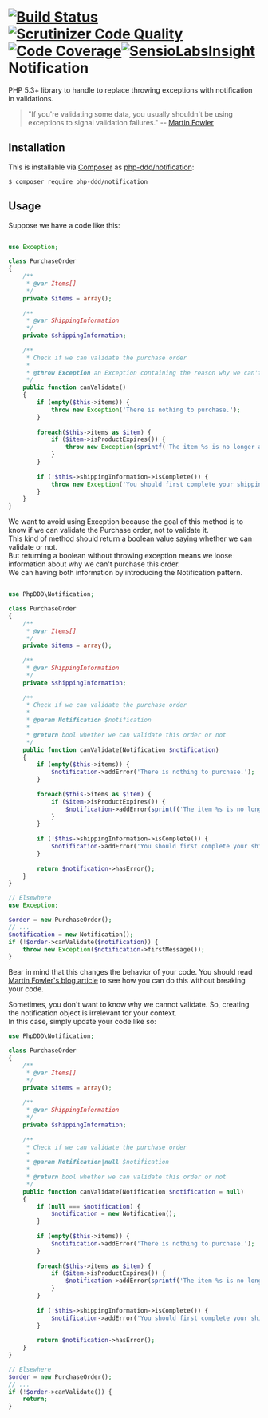 [![Build Status](https://travis-ci.org/php-ddd/notification.svg)](https://travis-ci.org/php-ddd/command)[![Scrutinizer Code Quality](https://scrutinizer-ci.com/g/php-ddd/notification/badges/quality-score.png?b=master)](https://scrutinizer-ci.com/g/php-ddd/notification/?branch=master)[![Code Coverage](https://scrutinizer-ci.com/g/php-ddd/notification/badges/coverage.png?b=master)](https://scrutinizer-ci.com/g/php-ddd/notification/?branch=master)[![SensioLabsInsight](https://insight.sensiolabs.com/projects/852fe608-1605-481b-88a5-b3c6137019a9/mini.png)](https://insight.sensiolabs.com/projects/852fe608-1605-481b-88a5-b3c6137019a9)
Notification
============

PHP 5.3+ library to handle to replace throwing exceptions with notification in validations.

> "If you're validating some data, you usually shouldn't be using exceptions to signal validation failures." -- [Martin Fowler](http://martinfowler.com/articles/replaceThrowWithNotification.html)

Installation
------------

This is installable via [Composer](https://getcomposer.org/) as [php-ddd/notification](https://packagist.org/packages/php-ddd/notification):

    $ composer require php-ddd/notification

Usage
-----

Suppose we have a code like this:
```php

use Exception;

class PurchaseOrder
{
    /**
     * @var Items[]
     */
    private $items = array();
    
    /**
     * @var ShippingInformation
     */
    private $shippingInformation;
    
    /**
     * Check if we can validate the purchase order
     *
     * @throw Exception an Exception containing the reason why we can't validate the Order
     */
    public function canValidate()
    {
        if (empty($this->items)) {
            throw new Exception('There is nothing to purchase.');
        }
        
        foreach($this->items as $item) {
            if ($item->isProductExpires()) {
                throw new Exception(sprintf('The item %s is no longer available.', (string)$item));
            }
        }
        
        if (!$this->shippingInformation->isComplete()) {
            throw new Exception('You should first complete your shipping information');
        }
    }
}
```

We want to avoid using Exception because the goal of this method is to know if we can validate the Purchase order, not
to validate it.  
This kind of method should return a boolean value saying whether we can validate or not.  
But returning a boolean without throwing exception means we loose information about why we can't purchase this order.  
We can having both information by introducing the Notification pattern.

```php

use PhpDDD\Notification;

class PurchaseOrder
{
    /**
     * @var Items[]
     */
    private $items = array();
    
    /**
     * @var ShippingInformation
     */
    private $shippingInformation;
    
    /**
     * Check if we can validate the purchase order
     *
     * @param Notification $notification
     *
     * @return bool whether we can validate this order or not
     */
    public function canValidate(Notification $notification)
    {
        if (empty($this->items)) {
            $notification->addError('There is nothing to purchase.');
        }
        
        foreach($this->items as $item) {
            if ($item->isProductExpires()) {
                $notification->addError(sprintf('The item %s is no longer available.', (string)$item));
            }
        }
        
        if (!$this->shippingInformation->isComplete()) {
            $notification->addError('You should first complete your shipping information');
        }
        
        return $notification->hasError();
    }
}

// Elsewhere
use Exception;

$order = new PurchaseOrder();
// ...
$notification = new Notification();
if (!$order->canValidate($notification)) {
    throw new Exception($notification->firstMessage());
}

```

Bear in mind that this changes the behavior of your code. You should read [Martin Fowler's blog article](http://martinfowler.com/articles/replaceThrowWithNotification.html) to see how you can do this without breaking your code.

Sometimes, you don't want to know why we cannot validate. So, creating the notification object is irrelevant for your context.  
In this case, simply update your code like so:


```php
use PhpDDD\Notification;

class PurchaseOrder
{
    /**
     * @var Items[]
     */
    private $items = array();
    
    /**
     * @var ShippingInformation
     */
    private $shippingInformation;
    
    /**
     * Check if we can validate the purchase order
     *
     * @param Notification|null $notification
     *
     * @return bool whether we can validate this order or not
     */
    public function canValidate(Notification $notification = null)
    {
        if (null === $notification) {
            $notification = new Notification();
        }
        
        if (empty($this->items)) {
            $notification->addError('There is nothing to purchase.');
        }
        
        foreach($this->items as $item) {
            if ($item->isProductExpires()) {
                $notification->addError(sprintf('The item %s is no longer available.', (string)$item));
            }
        }
        
        if (!$this->shippingInformation->isComplete()) {
            $notification->addError('You should first complete your shipping information');
        }
        
        return $notification->hasError();
    }
}

// Elsewhere
$order = new PurchaseOrder();
// ...
if (!$order->canValidate()) {
    return;
}

```
